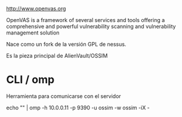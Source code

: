 http://www.openvas.org

OpenVAS is a framework of several services and tools offering a comprehensive and powerful vulnerability scanning and vulnerability management solution

Nace como un fork de la versión GPL de nessus.

Es la pieza principal de AlienVault/OSSIM

# CLI / omp
Herramienta para comunicarse con el servidor

echo "<help />" | omp -h 10.0.0.11 -p 9390 -u ossim -w ossim -iX -
